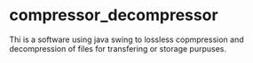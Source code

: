 # compressor_decompressor
Thi is a software using java swing to lossless copmpression and decompression of files for transfering or storage purpuses.
